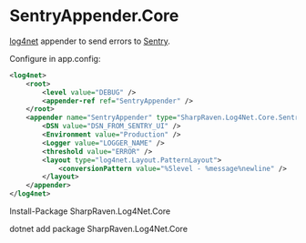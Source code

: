 SentryAppender.Core
=============

[log4net](http://logging.apache.org/log4net/) appender to send errors to [Sentry](http://www.getsentry.com/).

Configure in app.config:

```xml
<log4net>
	<root>
		<level value="DEBUG" />
		<appender-ref ref="SentryAppender" />
	</root>
	<appender name="SentryAppender" type="SharpRaven.Log4Net.Core.SentryAppender, SharpRaven.Log4Net.Core">
		<DSN value="DSN_FROM_SENTRY_UI" />
		<Environment value="Production" />
		<Logger value="LOGGER_NAME" />
		<threshold value="ERROR" />
		<layout type="log4net.Layout.PatternLayout">
			<conversionPattern value="%5level - %message%newline" />
		</layout>
	</appender>
</log4net>
```

Install-Package SharpRaven.Log4Net.Core

dotnet add package SharpRaven.Log4Net.Core
